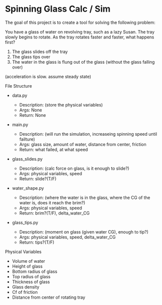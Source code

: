 Spinning Glass Calc / Sim
=========================

The goal of this project is to create a tool for solving the following problem:

You have a glass of water on revolving tray, such as a lazy Susan. The tray slowly
begins to rotate. As the tray rotates faster and faster, what happens first?

1. The glass slides off the tray
2. The glass tips over
3. The water in the glass is flung out of the glass (without the glass falling over)

(acceleration is slow. assume steady state)

File Structure

- data.py 
  - Description: (store the physical variables)
  - Args: None
  - Return: None

- main.py 
  - Description: (will run the simulation, increaseing spinning speed until failture)
  - Args: glass size, amount of water, distance from center, friction
  - Return: what failed, at what speed

- glass_slides.py 
  - Description: (calc force on glass, is it enough to slide?)
  - Args: physical variables, speed
  - Return: slide?(T/F)

- water_shape.py 
  - Description: (where the water is in the glass, where the CG of the water is, does it reach the brim?)
  - Args: physical variables, speed
  - Return: brim?(T/F), delta_water_CG

- glass_tips.py
  - Description: (moment on glass (given water CG), enough to tip?)
  - Args: physical variables, speed, delta_water_CG
  - Return: tips?(T/F)

Physical Variables

- Volume of water
- Height of glass
- Bottom radius of glass
- Top radius of glass
- Thickness of glass
- Glass density
- Cf of friction
- Distance from center of rotating tray
